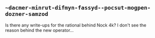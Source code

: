 ## `~dacmer-minrut-difmyn-fassyd--pocsut-mogpen-dozner-samzod`
Is there any write-ups for the rational behind Nock 4k? I don't see the reason behind the new operator...